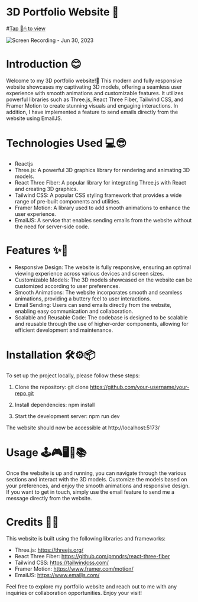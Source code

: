 # 3D Portfolio Website 🤩
#<a href="maggy-portfolio.vercel.app">Tap 🔎🖱 to view</a>

![Screen Recording - Jun 30, 2023](https://github.com/maggywairigu/my-portfolio/assets/68754799/cba21e88-4808-44f8-ae8d-86590defbdb8)

# Introduction 😊

Welcome to my 3D portfolio website!🤗 This modern and fully responsive website showcases my captivating 3D models, offering a seamless user experience with smooth animations and customizable features. It utilizes powerful libraries such as Three.js, React Three Fiber, Tailwind CSS, and Framer Motion to create stunning visuals and engaging interactions. In addition, I have implemented a feature to send emails directly from the website using EmailJS.

# Technologies Used 💻😎

* Reactjs
* Three.js: A powerful 3D graphics library for rendering and animating 3D models.
* React Three Fiber: A popular library for integrating Three.js with React and creating 3D graphics.
* Tailwind CSS: A popular CSS styling framework that provides a wide range of pre-built components and utilities.
* Framer Motion: A library used to add smooth animations to enhance the user experience.
* EmailJS: A service that enables sending emails from the website without the need for server-side code.

# Features ✨🤝

* Responsive Design: The website is fully responsive, ensuring an optimal viewing experience across various devices and screen sizes.
* Customizable Models: The 3D models showcased on the website can be customized according to user preferences.
* Smooth Animations: The website incorporates smooth and seamless animations, providing a buttery feel to user interactions.
* Email Sending: Users can send emails directly from the website, enabling easy communication and collaboration.
* Scalable and Reusable Code: The codebase is designed to be scalable and reusable through the use of higher-order components, allowing for efficient development and maintenance.

# Installation 🛠⚙📦

To set up the project locally, please follow these steps:

1. Clone the repository: git clone https://github.com/your-username/your-repo.git

2. Install dependencies: npm install
   
3. Start the development server: npm run dev
   
The website should now be accessible at http://localhost:5173/

# Usage 🕹🎮🖥📱📚

Once the website is up and running, you can navigate through the various sections and interact with the 3D models. Customize the models based on your preferences, and enjoy the smooth animations and responsive design. If you want to get in touch, simply use the email feature to send me a message directly from the website.

# Credits 👏🙌

This website is built using the following libraries and frameworks:

* Three.js: https://threejs.org/
* React Three Fiber: https://github.com/pmndrs/react-three-fiber
* Tailwind CSS: https://tailwindcss.com/
* Framer Motion: https://www.framer.com/motion/
* EmailJS: https://www.emailjs.com/

Feel free to explore my portfolio website and reach out to me with any inquiries or collaboration opportunities. Enjoy your visit!

